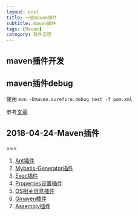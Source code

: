 ```yaml
---
layout: post
title: 一些maven插件
subtitle: maven插件
tags: [Maven]
category: 软件工程
---
```



## maven插件开发
## maven插件debug
使用 `mvn -Dmaven.surefire.debug test -f pom.xml`

参考[文章](https://www.logicbig.com/tutorials/apache-maven/debug-test.html)

## 2018-04-24-Maven插件


===


1. [Ant插件](http://ant.apache.org/manual/tasksoverview.html)
2. [Mybatis-Generator插件](http://www.mybatis.org/generator/running/runningWithMaven.html)
3. [Exec插件](https://www.mojohaus.org/exec-maven-plugin/index.html)
4. [Properties设置插件](http://www.mojohaus.org/properties-maven-plugin/usage.html)
5. [OS相关信息插件](https://github.com/trustin/os-maven-plugin)
6. [Gmaven插件](https://groovy.github.io/gmaven/)
7. [Assembly插件](https://maven.apache.org/plugins/maven-assembly-plugin/index.html)





